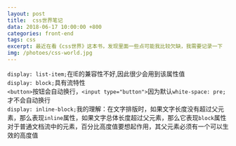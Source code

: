```yaml
---
layout: post
title:  css世界笔记
data: 2018-06-17 10:00:00 +800
categories: front-end
tags: css
excerpt: 最近在看《css世界》这本书，发现里面一些点可能我比较欠缺，我需要记录一下
img: /photoes/css-world.jpg
---
```


`display: list-item;`在IE的兼容性不好,因此很少会用到该属性值<br/>
`display: block;`具有流特性<br/>
`<button>`按钮会自动换行，`<input type="button">`因为默认`white-space: pre;`才不会自动换行<br/>
`display: inline-block;`我的理解：在文字排版时，如果文字长度没有超过父元素，那么表现`inline`属性，如果文字总体长度超过父元素，那么它表现`block`属性<br/>
对于普通文档流中的元素，百分比高度值要想起作用，其父元素必须有一个可以生效的高度值<br/>